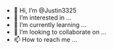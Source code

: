 - 👋 Hi, I’m @Justin3325
- 👀 I’m interested in ...
- 🌱 I’m currently learning ...
- 💞️ I’m looking to collaborate on ...
- 📫 How to reach me ...

<!---
Justin3325/Justin3325 is a ✨ special ✨ repository because its `README.md` (this file) appears on your GitHub profile.
You can click the Preview link to take a look at your changes.
--->
